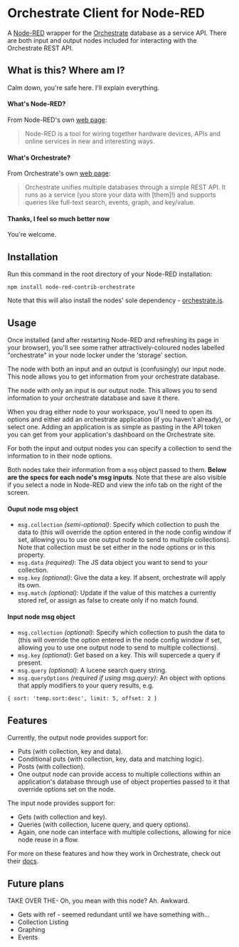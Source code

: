 # Orchestrate Client for Node-RED

A [Node-RED](http://nodered.org) wrapper for the [Orchestrate](http://orchestrate.io) database as a service API. There are both input and output nodes included for interacting with the Orchestrate REST API.

## What is this? Where am I?

Calm down, you're safe here. I'll explain everything.

#### What's Node-RED?

From Node-RED's own [web page](http://nodered.org):

> Node-RED is a tool for wiring together hardware devices, APIs and online services in new and interesting ways.

#### What's Orchestrate?

From Orchestrate's own [web page](http://orchestrate.io):

> Orchestrate unifies multiple databases through a simple REST API. It runs as a service (you store your data with [them]!) and supports queries like full-text search, events, graph, and key/value.

#### Thanks, I feel so much better now

You're welcome.

## Installation

Run this command in the root directory of your Node-RED installation:

```
npm install node-red-contrib-orchestrate
```

Note that this will also install the nodes' sole dependency - [orchestrate.js](https://github.com/orchestrate-io/orchestrate.js).

## Usage

Once installed (and after restarting Node-RED and refreshing its page in your browser), you'll see some rather attractively-coloured nodes labelled "orchestrate" in your node locker under the 'storage' section.

The node with both an input and an output is (confusingly) our input node. This node allows you to get information from your orchestrate database.

The node with only an input is our output node. This allows you to send information to your orchestrate database and save it there.

When you drag either node to your workspace, you'll need to open its options and either add an orchestrate application (if you haven't already), or select one. Adding an application is as simple as pasting in the API token you can get from your application's dashboard on the Orchestrate site.

For both the input and output nodes you can specify a collection to send the information to in their node options.

Both nodes take their information from a <code>msg</code> object passed to them. **Below are the specs for each node's msg inputs**. Note that these are also visible if you select a node in Node-RED and view the info tab on the right of the screen.

#### Ouput node msg object

- <code>msg.collection</code> *(semi-optional)*: Specify which collection to push the data to (this will override the option entered in the node config window if set, allowing you to use one output node to send to multiple collections). Note that collection must be set either in the node options or in this property.
- <code>msg.data</code> *(required)*: The JS data object you want to send to your collection.
- <code>msg.key</code> *(optional)*: Give the data a key. If absent, orchestrate will apply its own.
- <code>msg.match</code> *(optional)*: Update if the value of this matches a currently stored ref, or assign as false to create only if no match found.

#### Input node msg object

- <code>msg.collection</code> *(optional)*: Specify which collection to push the data to (this will override the option entered in the node config window if set, allowing you to use one output node to send to multiple collections).
- <code>msg.key</code> *(optional)*: Get based on a key. This will supercede a query if present.
- <code>msg.query</code> *(optional)*: A lucene search query string.
- <code>msg.queryOptions</code> *(required if using msg.query)*: An object with options that apply modifiers to your query results, e.g.

```
{ sort: 'temp.sort:desc', limit: 5, offset: 2 }
```

## Features

Currently, the output node provides support for:

* Puts (with collection, key and data).
* Conditional puts (with collection, key, data and matching logic).
* Posts (with collection).
* One output node can provide access to multiple collections within an application's database through use of object properties passed to it that override options set on the node.

The input node provides support for:

* Gets (with collection and key).
* Queries (with collection, lucene query, and query options).
* Again, one node can interface with multiple collections, allowing for nice node reuse in a flow.

For more on these features and how they work in Orchestrate, check out their [docs](https://orchestrate.io/docs).

## Future plans

TAKE OVER THE- Oh, you mean with this node? Ah. Awkward.

* Gets with ref - seemed redundant until we have something with...
* Collection Listing
* Graphing
* Events
